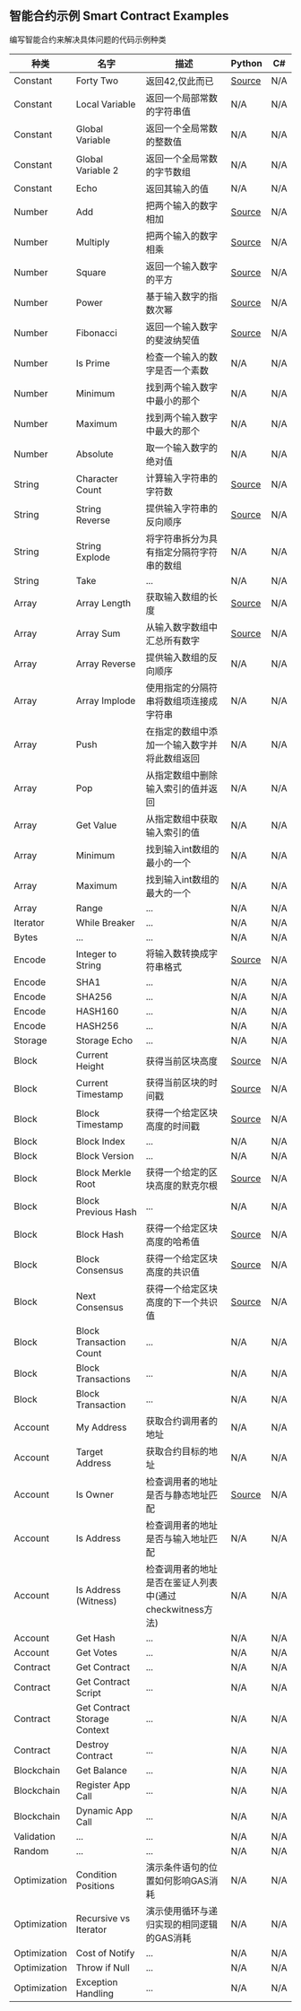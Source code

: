 ## 智能合约示例 Smart Contract Examples

编写智能合约来解决具体问题的代码示例种类

| 种类 | 名字 | 描述 | Python | C#
| --- | --- | --- | --- | ---
| Constant | Forty Two | 返回42,仅此而已 | [Source](../examples/python/constant/forty_two.py) | N/A
| Constant | Local Variable | 返回一个局部常数的字符串值 | N/A | N/A
| Constant | Global Variable | 返回一个全局常数的整数值 | N/A | N/A
| Constant | Global Variable 2 | 返回一个全局常数的字节数组 | N/A | N/A
| Constant | Echo | 返回其输入的值 | N/A | N/A
| Number | Add | 把两个输入的数字相加 | [Source](../examples/python/number/add.py) | N/A
| Number | Multiply | 把两个输入的数字相乘 | [Source](../examples/python/number/multiply.py) | N/A
| Number | Square | 返回一个输入数字的平方 | [Source](../examples/python/number/square.py) | N/A
| Number | Power | 基于输入数字的指数次幂 | [Source](../examples/python/number/power.py) | N/A
| Number | Fibonacci | 返回一个输入数字的斐波纳契值 | [Source](../examples/python/number/fibonacci.py) | N/A
| Number | Is Prime | 检查一个输入的数字是否一个素数 | N/A | N/A
| Number | Minimum | 找到两个输入数字中最小的那个 | N/A | N/A
| Number | Maximum | 找到两个输入数字中最大的那个 | N/A | N/A
| Number | Absolute | 取一个输入数字的绝对值 | N/A | N/A
| String | Character Count | 计算输入字符串的字符数 | [Source](../examples/python/string/character_count.py) | N/A
| String | String Reverse | 提供输入字符串的反向顺序 | [Source](../examples/python/string/string_reverse.py) | N/A
| String | String Explode | 将字符串拆分为具有指定分隔符字符串的数组 | N/A | N/A
| String | Take | ... | N/A | N/A
| Array | Array Length | 获取输入数组的长度 | [Source](../examples/python/array/array_length.py) | N/A
| Array | Array Sum | 从输入数字数组中汇总所有数字 | [Source](../examples/python/array/array_sum.py) | N/A
| Array | Array Reverse | 提供输入数组的反向顺序 | N/A | N/A
| Array | Array Implode | 使用指定的分隔符串将数组项连接成字符串 | N/A | N/A
| Array | Push | 在指定的数组中添加一个输入数字并将此数组返回 | N/A | N/A
| Array | Pop | 从指定数组中删除输入索引的值并返回 | N/A | N/A
| Array | Get Value | 从指定数组中获取输入索引的值 | N/A | N/A
| Array | Minimum | 找到输入int数组的最小的一个 | N/A | N/A
| Array | Maximum | 找到输入int数组的最大的一个 | N/A | N/A
| Array | Range | ... | N/A | N/A
| Iterator | While Breaker | ... | N/A | N/A
| Bytes | ... | ... | N/A | N/A
| Encode | Integer to String | 将输入数转换成字符串格式 | [Source](../examples/python/encode/int2str.py) | N/A
| Encode | SHA1 | ... | N/A | N/A
| Encode | SHA256 | ... | N/A | N/A
| Encode | HASH160 | ... | N/A | N/A
| Encode | HASH256 | ... | N/A | N/A
| Storage | Storage Echo | ... | N/A | N/A
| Block | Current Height | 获得当前区块高度 | [Source](../examples/python/block/current_height.py) | N/A
| Block | Current Timestamp | 获得当前区块的时间戳 | [Source](../examples/python/block/current_timestamp.py) | N/A
| Block | Block Timestamp | 获得一个给定区块高度的时间戳 | [Source](../examples/python/block/block_timestamp.py) | N/A
| Block | Block Index | ... | N/A | N/A
| Block | Block Version | ... | N/A | N/A
| Block | Block Merkle Root | 获得一个给定的区块高度的默克尔根 | [Source](../examples/python/block/block_merkle_root.py) | N/A
| Block | Block Previous Hash | ... | N/A | N/A
| Block | Block Hash | 获得一个给定区块高度的哈希值 | [Source](../examples/python/block/block_hash.py) | N/A
| Block | Block Consensus | 获得一个给定区块高度的共识值 | [Source](../examples/python/block/block_consensus.py) | N/A
| Block | Next Consensus | 获得一个给定区块高度的下一个共识值 | [Source](../examples/python/block/next_consensus.py) | N/A
| Block | Block Transaction Count | ... | N/A | N/A
| Block | Block Transactions | ... | N/A | N/A
| Block | Block Transaction | ... | N/A | N/A
| Account | My Address | 获取合约调用者的地址 | N/A | N/A
| Account | Target Address | 获取合约目标的地址 | N/A | N/A
| Account | Is Owner | 检查调用者的地址是否与静态地址匹配 | [Source](../examples/python/account/is_owner.py) | N/A
| Account | Is Address | 检查调用者的地址是否与输入地址匹配 | N/A | N/A
| Account | Is Address (Witness) | 检查调用者的地址是否在鉴证人列表中(通过checkwitness方法) | N/A | N/A
| Account | Get Hash | ... | N/A | N/A
| Account | Get Votes | ... | N/A | N/A
| Contract | Get Contract | ... | N/A | N/A
| Contract | Get Contract Script | ... | N/A | N/A
| Contract | Get Contract Storage Context | ... | N/A | N/A
| Contract | Destroy Contract | ... | N/A | N/A
| Blockchain | Get Balance | ... | N/A | N/A
| Blockchain | Register App Call | ... | N/A | N/A
| Blockchain | Dynamic App Call | ... | N/A | N/A
| Validation | ... | ... | N/A | N/A
| Random | ... | ... | N/A | N/A
| Optimization | Condition Positions | 演示条件语句的位置如何影响GAS消耗 | N/A | N/A
| Optimization | Recursive vs Iterator | 演示使用循环与递归实现的相同逻辑的GAS消耗| N/A | N/A
| Optimization | Cost of Notify | ... | N/A | N/A
| Optimization | Throw if Null | ... | N/A | N/A
| Optimization | Exception Handling | ... | N/A | N/A
